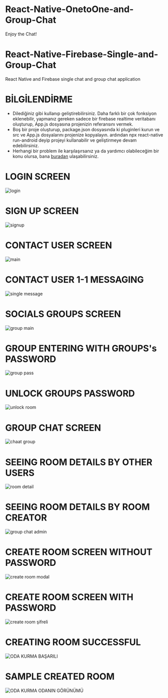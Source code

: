 # React-Native-OnetoOne-and-Group-Chat
Enjoy the Chat!


# React-Native-Firebase-Single-and-Group-Chat
React Native and Firebase single chat and group chat application

# BİLGİLENDİRME
- Dilediğiniz gibi kullanıp geliştirebilirsiniz. Daha farklı bir çok fonksiyon eklenebilir, yapmanız gereken sadece bir firebase 
realtime veritabanı oluşturup, App.js dosyasına projenizin referansını vermek.
- Boş bir proje oluşturup, package.json dosyasında ki pluginleri kurun ve src ve App.js dosyalarını projenize kopyalayın.
ardından npx react-native run-android deyip projeyi kullanabilir ve geliştirmeye devam edebilirsiniz.
- Herhangi bir problem ile karşılaşırsanız ya da yardımcı olabileceğim bir konu olursa, bana [buradan](mailto:imuratony@gmail.com?subject=[GitHub]%20OpenCV%20ReactNative%20Help!) ulaşabilirsiniz.

# LOGIN SCREEN 


![login](https://user-images.githubusercontent.com/34923740/87861875-45e00800-c953-11ea-8142-58fb2dd549ab.PNG)



# SIGN UP SCREEN


![signup](https://user-images.githubusercontent.com/34923740/87861898-660fc700-c953-11ea-8372-8f9d54961873.PNG)



# CONTACT USER SCREEN


![main](https://user-images.githubusercontent.com/34923740/87861904-7758d380-c953-11ea-9b8f-2f02e6f22fcf.PNG)


# CONTACT USER 1-1 MESSAGING


![single message](https://user-images.githubusercontent.com/34923740/87861912-8a6ba380-c953-11ea-995a-e3e837f7414a.PNG)


# SOCIALS GROUPS SCREEN


![group main](https://user-images.githubusercontent.com/34923740/87861925-a707db80-c953-11ea-926a-eefa992a4564.PNG)


# GROUP ENTERING WITH GROUPS's PASSWORD


![group pass](https://user-images.githubusercontent.com/34923740/87861936-c69f0400-c953-11ea-9112-f9d9e1f1ea39.PNG)


# UNLOCK GROUPS PASSWORD


![unlock room](https://user-images.githubusercontent.com/34923740/87861948-dc142e00-c953-11ea-8fee-2bbf1b3ecb87.PNG)



# GROUP CHAT SCREEN


![chaat group](https://user-images.githubusercontent.com/34923740/87861954-e7fff000-c953-11ea-8b8e-7911de5b39d2.PNG)


# SEEING ROOM DETAILS BY OTHER USERS


![room detail](https://user-images.githubusercontent.com/34923740/87861982-1087ea00-c954-11ea-89f1-8928197851d2.PNG)


# SEEING ROOM DETAILS BY ROOM CREATOR


![group chat admin](https://user-images.githubusercontent.com/34923740/87861994-24cbe700-c954-11ea-8deb-20984d7fa733.jpeg)


# CREATE ROOM SCREEN WITHOUT PASSWORD


![create room modal](https://user-images.githubusercontent.com/34923740/87862045-88561480-c954-11ea-82cb-5df09ea453c2.PNG)


# CREATE ROOM SCREEN WITH PASSWORD


![create room şifreli](https://user-images.githubusercontent.com/34923740/87862057-960b9a00-c954-11ea-8bcf-c2230093b077.PNG)


# CREATING ROOM SUCCESSFUL


![ODA KURMA BAŞARILI](https://user-images.githubusercontent.com/34923740/87862070-ade31e00-c954-11ea-967d-d0e6655b16fc.PNG)


# SAMPLE CREATED ROOM


![ODA KURMA ODANIN GÖRÜNÜMÜ](https://user-images.githubusercontent.com/34923740/87862074-be939400-c954-11ea-8868-7debded69e5b.PNG)



